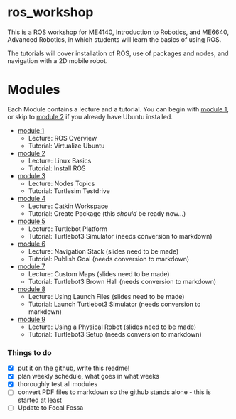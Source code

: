 # ros_workshop
This is a ROS workshop for ME4140, Introduction to Robotics, and ME6640, Advanced Robotics, in which students will learn the basics of using ROS.

The tutorials will cover installation of ROS, use of packages and nodes, and navigation with a 2D mobile robot. 

# Modules 

Each Module contains a lecture and a tutorial. You can begin with [module 1](module1/), or skip to [module 2](module2/) if you already have Ubuntu installed.

- [module 1](module1/) 
  - Lecture: ROS Overview
  - Tutorial: Virtualize Ubuntu
- [module 2](module2/) 
  - Lecture: Linux Basics
  - Tutorial: Install ROS
- [module 3](module3/) 
  - Lecture: Nodes Topics
  - Tutorial: Turtlesim Testdrive
- [module 4](module4/) 
  - Lecture: Catkin Workspace
  - Tutorial: Create Package (this _should_ be ready now...)
- [module 5](module5/) 
  - Lecture: Turtlebot Platform
  - Tutorial: Turtlebot3 Simulator (needs conversion to markdown) 
- [module 6](module6/) 
  - Lecture: Navigation Stack (slides need to be made)
  - Tutorial: Publish Goal (needs conversion to markdown)
- [module 7](module7/) 
  - Lecture: Custom Maps (slides need to be made)
  - Tutorial: Turtlebot3 Brown Hall (needs conversion to markdown)
- [module 8](module8) 
  - Lecture: Using Launch Files (slides need to be made)
  - Tutorial: Launch Turtlebot3 Simulator (needs conversion to markdown)
- [module 9](module9/) 
  - Lecture: Using a Physical Robot (slides need to be made)
  - Tutorial: Turtlebot3 Setup (needs conversion to markdown)



### Things to do

- [x] put it on the github, write this readme!
- [x] plan weekly schedule, what goes in what weeks
- [x] thoroughly test all modules
- [ ] convert PDF files to markdown so the github stands alone - this is started at least	
- [ ] Update to Focal Fossa
